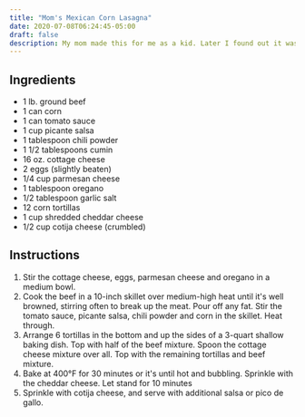 ```yaml
---
title: "Mom's Mexican Corn Lasagna"
date: 2020-07-08T06:24:45-05:00
draft: false
description: My mom made this for me as a kid. Later I found out it was based on a recipe from Betty Crocker, but with enough changes that it's unique.
---
```


## Ingredients

- 1 lb. ground beef
- 1 can corn
- 1 can tomato sauce
- 1 cup picante salsa
- 1 tablespoon chili powder
- 1 1/2 tablespoons cumin
- 16 oz. cottage cheese
- 2 eggs (slightly beaten)
- 1/4 cup parmesan cheese
- 1 tablespoon oregano
- 1/2 tablespoon garlic salt
- 12 corn tortillas
- 1 cup shredded cheddar cheese
- 1/2 cup cotija cheese (crumbled)

## Instructions

1. Stir the cottage cheese, eggs, parmesan cheese and oregano in a medium bowl.
2. Cook the beef in a 10-inch skillet over medium-high heat until it's well browned, stirring often to break up the meat. Pour off any fat. Stir the tomato sauce, picante salsa, chili powder and corn in the skillet. Heat through.
3. Arrange 6 tortillas in the bottom and up the sides of a 3-quart shallow baking dish. Top with half of the beef mixture. Spoon the cottage cheese mixture over all. Top with the remaining tortillas and beef mixture.
4. Bake at 400°F for 30 minutes or it's until hot and bubbling. Sprinkle with the cheddar cheese. Let stand for 10 minutes
5. Sprinkle with cotija cheese, and serve with additional salsa or pico de gallo.

